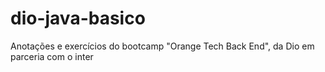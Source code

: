 # dio-java-basico
Anotações e exercícios do bootcamp "Orange Tech Back End", da Dio em parceria com o inter

